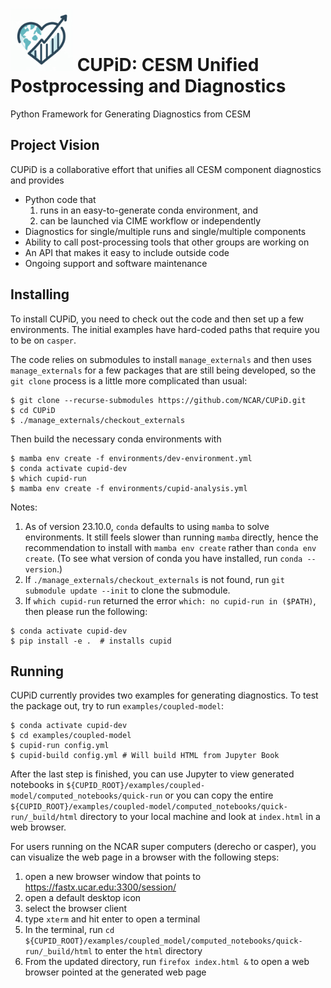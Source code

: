 # <img src="images/logo.png" alt="CUPiD Logo" width=100 /> CUPiD: CESM Unified Postprocessing and Diagnostics
Python Framework for Generating Diagnostics from CESM

## Project Vision

CUPiD is a collaborative effort that unifies all CESM component diagnostics and provides

- Python code that
  1. runs in an easy-to-generate conda environment, and
  1. can be launched via CIME workflow or independently
- Diagnostics for single/multiple runs and single/multiple components
- Ability to call post-processing tools that other groups are working on
- An API that makes it easy to include outside code
- Ongoing support and software maintenance

## Installing

To install CUPiD, you need to check out the code and then set up a few environments.
The initial examples have hard-coded paths that require you to be on `casper`.

The code relies on submodules to install `manage_externals` and then uses `manage_externals` for a few packages that are still being developed,
so the `git clone` process is a little more complicated than usual:

```
$ git clone --recurse-submodules https://github.com/NCAR/CUPiD.git
$ cd CUPiD
$ ./manage_externals/checkout_externals
```

Then build the necessary conda environments with

```
$ mamba env create -f environments/dev-environment.yml
$ conda activate cupid-dev
$ which cupid-run
$ mamba env create -f environments/cupid-analysis.yml
```

Notes:

1. As of version 23.10.0, `conda` defaults to using `mamba` to solve environments.
It still feels slower than running `mamba` directly, hence the recommendation to install with `mamba env create` rather than `conda env create`.
(To see what version of conda you have installed, run `conda --version`.)
1. If `./manage_externals/checkout_externals` is not found, run `git submodule update --init` to clone the submodule.
1. If `which cupid-run` returned the error `which: no cupid-run in ($PATH)`, then please run the following:

```
$ conda activate cupid-dev
$ pip install -e .  # installs cupid
```

## Running

CUPiD currently provides two examples for generating diagnostics.
To test the package out, try to run `examples/coupled-model`:

```
$ conda activate cupid-dev
$ cd examples/coupled-model
$ cupid-run config.yml
$ cupid-build config.yml # Will build HTML from Jupyter Book
```

After the last step is finished, you can use Jupyter to view generated notebooks in `${CUPID_ROOT}/examples/coupled-model/computed_notebooks/quick-run`
or you can copy the entire `${CUPID_ROOT}/examples/coupled-model/computed_notebooks/quick-run/_build/html`
directory to your local machine and look at `index.html` in a web browser.

For users running on the NCAR super computers (derecho or casper), you can visualize the web page in a browser with the following steps:
1. open a new browser window that points to https://fastx.ucar.edu:3300/session/
1. open a default desktop icon
1. select the browser client
1. type `xterm` and hit enter to open a terminal
1. In the terminal, run `cd ${CUPID_ROOT}/examples/coupled_model/computed_notebooks/quick-run/_build/html` to enter the `html` directory
1. From the updated directory, run `firefox index.html &` to open a web browser pointed at the generated web page
